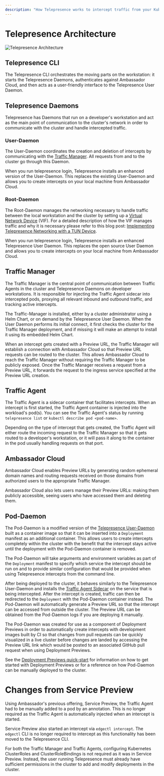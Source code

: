 ```yaml
---
description: "How Telepresence works to intercept traffic from your Kubernetes cluster to code running on your laptop."
---
```


# Telepresence Architecture

<div class="docs-diagram-wrapper">

![Telepresence Architecture](https://www.getambassador.io/images/documentation/telepresence-architecture.inline.svg)

</div>

## Telepresence CLI

The Telepresence CLI orchestrates the moving parts on the workstation: it starts the Telepresence Daemons,
authenticates against Ambassador Cloud, and then acts as a user-friendly interface to the Telepresence User Daemon.

## Telepresence Daemons
Telepresence has Daemons that run on a developer's workstation and act as the main point of communication to the cluster's
network in order to communicate with the cluster and handle intercepted traffic.

### User-Daemon
The User-Daemon coordinates the creation and deletion of intercepts by communicating with the [Traffic Manager](#traffic-manager).
All requests from and to the cluster go through this Daemon.

When you run telepresence login, Telepresence installs an enhanced version of the User-Daemon. This replaces the existing User-Daemon and
allows you to create intercepts on your local machine from Ambassador Cloud.

### Root-Daemon
The Root-Daemon manages the networking necessary to handle traffic between the local workstation and the cluster by setting up a
[Virtual Network Device](../tun-device) (VIF).  For a detailed description of how the VIF manages traffic and why it is necessary
please refer to this blog post:
[Implementing Telepresence Networking with a TUN Device](https://blog.getambassador.io/implementing-telepresence-networking-with-a-tun-device-a23a786d51e9).

When you run telepresence login, Telepresence installs an enhanced Telepresence User Daemon. This replaces the open source
User Daemon and allows you to create intercepts on your local machine from Ambassador Cloud.

## Traffic Manager

The Traffic Manager is the central point of communication between Traffic Agents in the cluster and Telepresence Daemons
on developer workstations. It is responsible for injecting the Traffic Agent sidecar into intercepted pods, proxying all
relevant inbound and outbound traffic, and tracking active intercepts.

The Traffic-Manager is installed, either by a cluster administrator using a Helm Chart, or on demand by the Telepresence
User Daemon. When the User Daemon performs its initial connect, it first checks the cluster for the Traffic Manager
deployment, and if missing it will make an attempt to install it using its embedded Helm Chart.

When an intercept gets created with a Preview URL, the Traffic Manager will establish a connection with Ambassador Cloud
so that Preview URL requests can be routed to the cluster. This allows Ambassador Cloud to reach the Traffic Manager
without requiring the Traffic Manager to be publicly exposed. Once the Traffic Manager receives a request from a Preview
URL, it forwards the request to the ingress service specified at the Preview URL creation.

## Traffic Agent

The Traffic Agent is a sidecar container that facilitates intercepts. When an intercept is first started, the Traffic Agent
container is injected into the workload's pod(s). You can see the Traffic Agent's status by running `telepresence list`
or `kubectl describe pod <pod-name>`.

Depending on the type of intercept that gets created, the Traffic Agent will either route the incoming request to the
Traffic Manager so that it gets routed to a developer's workstation, or it will pass it along to the container in the
pod usually handling requests on that port.

## Ambassador Cloud

Ambassador Cloud enables Preview URLs by generating random ephemeral domain names and routing requests received on those
domains from authorized users to the appropriate Traffic Manager.

Ambassador Cloud also lets users manage their Preview URLs: making them publicly accessible, seeing users who have
accessed them and deleting them.

## Pod-Daemon

The Pod-Daemon is a modified version of the [Telepresence User-Daemon](#user-daemon) built as a container image so that
it can be inserted into a `Deployment` manifest as an additional container. This allows users to create intercepts completely
within the cluster with the benefit that the intercept stays active until the deployment with the Pod-Daemon container is removed.

The Pod-Daemon will take arguments and environment variables as part of the `Deployment` manifest to specify which service the intercept
should be run on and to provide similar configuration that would be provided when using Telepresence intercepts from the command line.

After being deployed to the cluster, it behaves similarly to the Telepresence User-Daemon and installs the [Traffic Agent Sidecar](#traffic-agent)
on the service that is being intercepted. After the intercept is created, traffic can then be redirected to the `Deployment` with the Pod-Daemon
container instead. The Pod-Daemon will automatically generate a Preview URL so that the intercept can be accessed from outside the cluster.
The Preview URL can be obtained from the Pod-Daemon logs if you are deploying it manually.

The Pod-Daemon was created for use as a component of Deployment Previews in order to automatically create intercepts with development images built
by CI so that changes from pull requests can be quickly visualized in a live cluster before changes are landed by accessing the Preview URL
link which would be posted to an associated GitHub pull request when using Deployment Previews.

See the [Deployment Previews quick-start](../../ci/pod-daemon) for information on how to get started with Deployment Previews
or for a reference on how Pod-Daemon can be manually deployed to the cluster.

# Changes from Service Preview

Using Ambassador's previous offering, Service Preview, the Traffic Agent had to be manually added to a pod by an
annotation. This is no longer required as the Traffic Agent is automatically injected when an intercept is started.

Service Preview also started an intercept via `edgectl intercept`. The `edgectl` CLI is no longer required to intercept
as this functionality has been moved to the Telepresence CLI.

For both the Traffic Manager and Traffic Agents, configuring Kubernetes ClusterRoles and ClusterRoleBindings is not
required as it was in Service Preview. Instead, the user running Telepresence must already have sufficient permissions in the cluster to add and modify deployments in the cluster.
